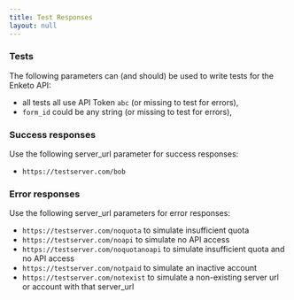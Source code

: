 ```yaml
---
title: Test Responses
layout: null
---
```


### Tests

The following parameters can (and should) be used to write tests for the Enketo API:

* all tests all use API Token `abc` (or missing to test for errors),
* `form_id` could be any string (or missing to test for errors),


### Success responses

Use the following server_url parameter for success responses:

* `https://testserver.com/bob`


### Error responses

Use the following server_url parameters for error responses:

* `https://testserver.com/noquota` to simulate insufficient quota
* `https://testserver.com/noapi` to simulate no API access
* `https://testserver.com/noquotanoapi` to simulate insufficient quota and no API access
* `https://testserver.com/notpaid` to simulate an inactive account
* `https://testserver.com/notexist` to simulate a non-existing server url or account with that server_url
